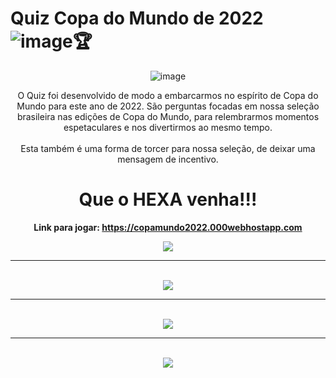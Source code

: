 # Quiz Copa do Mundo de 2022 ![image](https://user-images.githubusercontent.com/106918230/198836135-b740be5f-f58d-4a0e-b547-db05b4bce187.png)🏆

<div align="center">

![image](https://user-images.githubusercontent.com/106918230/198836316-775eba67-a0f9-4f98-ab41-d85375ad2b1e.png)

<div/>

O Quiz foi desenvolvido de modo a embarcarmos no espírito de Copa do Mundo para este ano de 2022.
São perguntas focadas em nossa seleção brasileira nas edições de Copa do Mundo, para relembrarmos momentos espetaculares e nos divertirmos ao mesmo tempo.
<br/>
<br/>
Esta também é uma forma de torcer para nossa seleção, de deixar uma mensagem de incentivo.
<br/>

# Que o HEXA venha!!!

<strong>Link para jogar:<strong/> https://copamundo2022.000webhostapp.com
<br/>

<div align="center"> 
<img src="https://user-images.githubusercontent.com/106918230/198837763-6f14c7f9-4999-404e-b974-61fa3b3d0839.png"/>
<br/>
<hr/>
<br/>
<img src="https://user-images.githubusercontent.com/106918230/198837766-8d606ccb-1ddd-4174-985d-6768e96a28f6.png"/>
<br/>
<hr/>
<br/>
<img src="https://user-images.githubusercontent.com/106918230/198837769-1c7ffaaf-f5cc-4918-bd9f-34bf1c67b05a.png"/>
<br/>
<hr/>
<br/>
<img src="https://user-images.githubusercontent.com/106918230/198837770-a058d033-fdb7-416c-8e77-3f143991dbea.png"/>

<div/>
